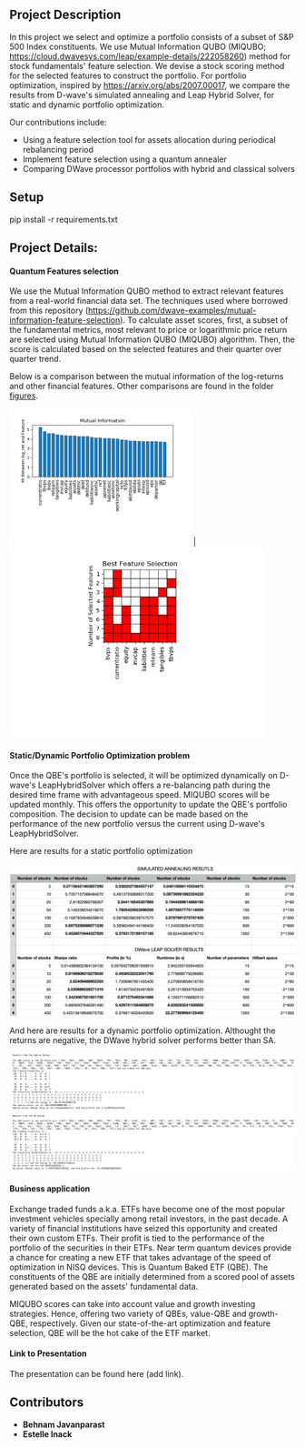 ## Project Description 
In this project we select and optimize a portfolio consists of a subset of S&P 500 Index constituents. We use Mutual Information QUBO (MIQUBO; https://cloud.dwavesys.com/leap/example-details/222058260) method for stock fundamentals' feature selection. We devise a stock scoring method for the selected features to construct the portfolio. For portfolio optimization, inspired by https://arxiv.org/abs/2007.00017, we compare the results from D-wave's simulated annealing and Leap Hybrid Solver, for static and dynamic portfolio optimization.

Our contributions include:  

- Using a feature selection tool for assets allocation during periodical rebalancing period
- Implement feature selection using a quantum annealer
- Comparing DWave processor portfolios with hybrid and classical solvers



## Setup
pip install -r requirements.txt




## Project Details: 

#### Quantum Features selection

We use the Mutual Information QUBO method to extract relevant features from a real-world financial data set. The techniques used where borrowed from this repository (https://github.com/dwave-examples/mutual-information-feature-selection). To calculate asset scores, first, a subset of the fundamental metrics, most relevant to price or logarithmic price return are selected using Mutual Information QUBO (MIQUBO) algorithm. Then, the score is calculated based on the selected features and their quarter over quarter trend.

Below is a comparison between the mutual information of the log-returns and other financial features. Other comparisons are found in the folder [figures](./figures/).

<img src="./figures/plots_MI_log_ret.png" alt="image info" style="zoom:50%;" /> | <img src="./figures/plots_slecetedFeatures_log_ret.png" alt="image info" style="zoom:70%;" />


#### Static/Dynamic Portfolio Optimization problem

Once the QBE's portfolio is selected, it will be optimized dynamically on D-wave's LeapHybridSolver which offers a re-balancing path during the desired time frame with advantageous speed. MIQUBO scores will be updated monthly. This offers the opportunity to update the QBE's portfolio composition. The decision to update can be made based on the performance of the new portfolio versus the current using D-wave's LeapHybridSolver.

Here are results for a static portfolio optimization

<img src="./figures/portfolio_static_resutls.png" alt="image info" style="zoom: 150%;" /> 



And here are results for a dynamic portfolio optimization. Althought the returns are negative, the DWave hybrid solver performs better than SA.

<img src="./figures/portfolio_dynamic_resutls.png" alt="image info" style="zoom: 150%;" /> 





#### Business application

Exchange traded funds a.k.a. ETFs have become one of the most popular investment vehicles specially among retail investors, in the past decade.
A variety of financial institutions have seized this opportunity and created their own custom ETFs. Their profit is tied to the performance of the portfolio of the securities in their ETFs.
Near term quantum devices provide a chance for creating a new ETF that takes advantage of the speed of optimization in NISQ devices. This is Quantum Baked ETF (QBE). The constituents of the QBE are initially determined from a scored pool of assets generated based on the assets' fundamental data. 

MIQUBO scores can take into account value and growth investing strategies. Hence, offering two variety of QBEs, value-QBE and growth-QBE, respectively. Given our state-of-the-art optimization and feature selection, QBE will be the hot cake of the ETF market.



#### Link to Presentation
The presentation can be found here (add link).



## Contributors 

- **Behnam Javanparast** 
- **Estelle Inack**


